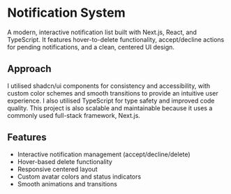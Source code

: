 # Notification System

A modern, interactive notification list built with Next.js, React, and TypeScript. It features hover-to-delete functionality, accept/decline actions for pending notifications, and a clean, centered UI design.

## Approach
I utilised shadcn/ui components for consistency and accessibility, with custom color schemes and smooth transitions to provide an intuitive user experience. I also utilised TypeScript for type safety and improved code quality. This project is also scalable and maintainable because it uses a commonly used full-stack framework, Next.js.

## Features
- Interactive notification management (accept/decline/delete)
- Hover-based delete functionality
- Responsive centered layout
- Custom avatar colors and status indicators
- Smooth animations and transitions
